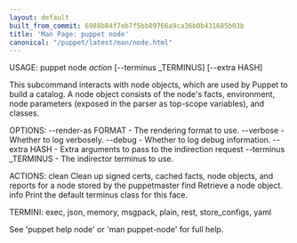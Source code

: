```yaml
---
layout: default
built_from_commit: 6988b84f7eb7f5bb89766a9ca36b0b431685b03b
title: 'Man Page: puppet node'
canonical: "/puppet/latest/man/node.html"
---
```


<div class='mp'>
<p>USAGE: puppet node <var>action</var> [--terminus _TERMINUS] [--extra HASH]</p>

<p>This subcommand interacts with node objects, which are used by Puppet to
build a catalog. A node object consists of the node's facts, environment,
node parameters (exposed in the parser as top-scope variables), and classes.</p>

<p>OPTIONS:
  --render-as FORMAT             - The rendering format to use.
  --verbose                      - Whether to log verbosely.
  --debug                        - Whether to log debug information.
  --extra HASH                   - Extra arguments to pass to the indirection
                                   request
  --terminus _TERMINUS           - The indirector terminus to use.</p>

<p>ACTIONS:
  clean    Clean up signed certs, cached facts, node objects, and reports for a
           node stored by the puppetmaster
  find     Retrieve a node object.
  info     Print the default terminus class for this face.</p>

<p>TERMINI: exec, json, memory, msgpack, plain, rest, store_configs, yaml</p>

<p>See 'puppet help node' or 'man puppet-node' for full help.</p>

</div>
